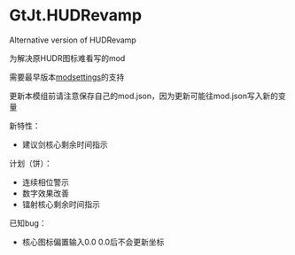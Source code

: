 # GtJt.HUDRevamp
Alternative version of HUDRevamp

为解决原HUDR图标难看写的mod

需要最早版本[modsettings](https://github.com/GtJeight/ModSettings)的支持

更新本模组前请注意保存自己的mod.json，因为更新可能往mod.json写入新的变量

新特性：

- 建议剑核心剩余时间指示

计划（饼）：

- 连续相位警示
- 数字效果改善
- 镭射核心剩余时间指示

已知bug：

- 核心图标偏置输入0.0 0.0后不会更新坐标
